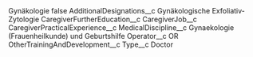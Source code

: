 <?xml version="1.0" encoding="UTF-8"?>
<CustomMetadata xmlns="http://soap.sforce.com/2006/04/metadata" xmlns:xsi="http://www.w3.org/2001/XMLSchema-instance" xmlns:xsd="http://www.w3.org/2001/XMLSchema">
    <label>Gynäkologie</label>
    <protected>false</protected>
    <values>
        <field>AdditionalDesignations__c</field>
        <value xsi:type="xsd:string">Gynäkologische Exfoliativ-Zytologie</value>
    </values>
    <values>
        <field>CaregiverFurtherEducation__c</field>
        <value xsi:nil="true"/>
    </values>
    <values>
        <field>CaregiverJob__c</field>
        <value xsi:nil="true"/>
    </values>
    <values>
        <field>CaregiverPracticalExperience__c</field>
        <value xsi:nil="true"/>
    </values>
    <values>
        <field>MedicalDiscipline__c</field>
        <value xsi:type="xsd:string">Gynaekologie (Frauenheilkunde) und Geburtshilfe</value>
    </values>
    <values>
        <field>Operator__c</field>
        <value xsi:type="xsd:string">OR</value>
    </values>
    <values>
        <field>OtherTrainingAndDevelopment__c</field>
        <value xsi:nil="true"/>
    </values>
    <values>
        <field>Type__c</field>
        <value xsi:type="xsd:string">Doctor</value>
    </values>
</CustomMetadata>
